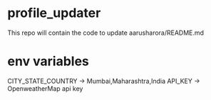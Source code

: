 # profile_updater
This repo will contain the code to update aarusharora/README.md

# env variables
CITY_STATE_COUNTRY -> Mumbai,Maharashtra,India
API_KEY -> OpenweatherMap api key

